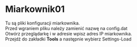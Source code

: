 # Miarkownik01
Tu są pliki konfiguracji miarkownika.<br>
Przed wgraniem pliku należy zamienić nazwę na config.dat<br>
Otwórz przeglądarkę i w adresie wpisz adres IP miarkownika.<br>
Przejdź do zakładki <b>Tools</b> a następnie wybierz Settings-Load<br>
